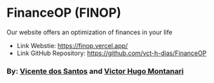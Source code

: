 # FinanceOP (FINOP)
Our website offers an optimization of finances in your life


- Link Webstie: https://finop.vercel.app/ 
- Link GitHub Repository: https://github.com/vct-h-dias/FinanceOP
### By: <a href="https://github.com/SantosVicente">Vicente dos Santos</a> and <a href="https://github.com/vct-h-dias">Victor Hugo Montanari</a>
